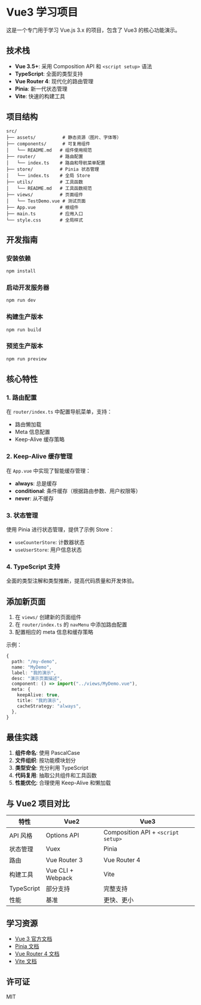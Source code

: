 # Vue3 学习项目

这是一个专门用于学习 Vue.js 3.x 的项目，包含了 Vue3 的核心功能演示。

## 技术栈

- **Vue 3.5+**: 采用 Composition API 和 `<script setup>` 语法
- **TypeScript**: 全面的类型支持
- **Vue Router 4**: 现代化的路由管理
- **Pinia**: 新一代状态管理
- **Vite**: 快速的构建工具

## 项目结构

```
src/
├── assets/          # 静态资源（图片、字体等）
├── components/      # 可复用组件
│   └── README.md   # 组件使用规范
├── router/         # 路由配置
│   └── index.ts    # 路由和导航菜单配置
├── store/          # Pinia 状态管理
│   └── index.ts    # 全局 Store
├── utils/          # 工具函数
│   └── README.md   # 工具函数规范
├── views/          # 页面组件
│   └── TestDemo.vue # 测试页面
├── App.vue         # 根组件
├── main.ts         # 应用入口
└── style.css       # 全局样式
```

## 开发指南

### 安装依赖

```bash
npm install
```

### 启动开发服务器

```bash
npm run dev
```

### 构建生产版本

```bash
npm run build
```

### 预览生产版本

```bash
npm run preview
```

## 核心特性

### 1. 路由配置

在 `router/index.ts` 中配置导航菜单，支持：

- 路由懒加载
- Meta 信息配置
- Keep-Alive 缓存策略

### 2. Keep-Alive 缓存管理

在 `App.vue` 中实现了智能缓存管理：

- **always**: 总是缓存
- **conditional**: 条件缓存（根据路由参数、用户权限等）
- **never**: 从不缓存

### 3. 状态管理

使用 Pinia 进行状态管理，提供了示例 Store：

- `useCounterStore`: 计数器状态
- `useUserStore`: 用户信息状态

### 4. TypeScript 支持

全面的类型注解和类型推断，提高代码质量和开发体验。

## 添加新页面

1. 在 `views/` 创建新的页面组件
2. 在 `router/index.ts` 的 `navMenu` 中添加路由配置
3. 配置相应的 meta 信息和缓存策略

示例：

```typescript
{
  path: "/my-demo",
  name: "MyDemo",
  label: "我的演示",
  desc: "演示页面描述",
  component: () => import("../views/MyDemo.vue"),
  meta: {
    keepAlive: true,
    title: "我的演示",
    cacheStrategy: "always",
  },
}
```

## 最佳实践

1. **组件命名**: 使用 PascalCase
2. **文件组织**: 按功能模块划分
3. **类型安全**: 充分利用 TypeScript
4. **代码复用**: 抽取公共组件和工具函数
5. **性能优化**: 合理使用 Keep-Alive 和懒加载

## 与 Vue2 项目对比

| 特性       | Vue2              | Vue3                               |
| ---------- | ----------------- | ---------------------------------- |
| API 风格   | Options API       | Composition API + `<script setup>` |
| 状态管理   | Vuex              | Pinia                              |
| 路由       | Vue Router 3      | Vue Router 4                       |
| 构建工具   | Vue CLI + Webpack | Vite                               |
| TypeScript | 部分支持          | 完整支持                           |
| 性能       | 基准              | 更快、更小                         |

## 学习资源

- [Vue 3 官方文档](https://vuejs.org/)
- [Pinia 文档](https://pinia.vuejs.org/)
- [Vue Router 4 文档](https://router.vuejs.org/)
- [Vite 文档](https://vitejs.dev/)

## 许可证

MIT

